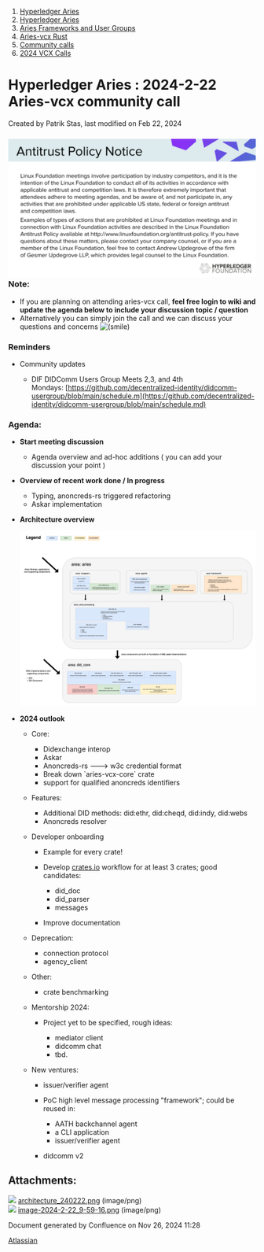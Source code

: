 1. [Hyperledger Aries](index.html)
2. [Hyperledger Aries](Hyperledger-Aries_18481154.html)
3. [Aries Frameworks and User Groups](Aries-Frameworks-and-User-Groups_18481290.html)
4. [Aries-vcx Rust](Aries-vcx-Rust_18499431.html)
5. [Community calls](Community-calls_18499459.html)
6. [2024 VCX Calls](2024-VCX-Calls_18519103.html)

# Hyperledger Aries : 2024-2-22 Aries-vcx community call

Created by Patrik Stas, last modified on Feb 22, 2024

### **![](attachments/18510110/18519201.png?height=250) Note:**

- If you are planning on attending aries-vcx call, **feel free login to wiki and update the agenda below to include your discussion topic / question**
- Alternatively you can simply join the call and we can discuss your questions and concerns ![(smile)](images/icons/emoticons/smile.png)

### **Reminders**

- Community updates
  
  - DIF DIDComm Users Group Meets 2,3, and 4th Mondays: [https://github.com/decentralized-identity/didcomm-usergroup/blob/main/schedule.m](https://github.com/decentralized-identity/didcomm-usergroup/blob/main/schedule.md)

### **Agenda:**

- **Start meeting discussion**
  
  - Agenda overview and ad-hoc additions ( you can add your discussion your point )
- **Overview of recent work done / In progress**
  
  - Typing, anoncreds-rs triggered refactoring
  - Askar implementation
- **Architecture overview**
  
  ![](attachments/18510110/18519200.png?height=250)
  
- **2024 outlook**
  
  - Core:
    
    - Didexchange interop
    - Askar
    - Anoncreds-rs ---&gt; w3c credential format
    - Break down \`aries-vcx-core\` crate
    - support for qualified anoncreds identifiers
  - Features:
    
    - Additional DID methods: did:ethr, did:cheqd, did:indy, did:webs
    - Anoncreds resolver
  - Developer onboarding
    
    - Example for every crate!
    - Develop [crates.io](http://crates.io/) workflow for at least 3 crates; good candidates:
      
      - did\_doc
      - did\_parser
      - messages
    - Improve documentation
  - Deprecation:
    
    - connection protocol
    - agency\_client
  - Other:
    
    - crate benchmarking
  - Mentorship 2024:
    
    - Project yet to be specified, rough ideas:
      
      - mediator client
      - didcomm chat
      - tbd.
  - New ventures:
    
    - issuer/verifier agent
    - PoC high level message processing "framework"; could be reused in:
      
      - AATH backchannel agent
      - a CLI application
      - issuer/verifier agent
    - didcomm v2

## Attachments:

![](images/icons/bullet_blue.gif) [architecture\_240222.png](attachments/18510110/18519200.png) (image/png)  
![](images/icons/bullet_blue.gif) [image-2024-2-22\_9-59-16.png](attachments/18510110/18519201.png) (image/png)

Document generated by Confluence on Nov 26, 2024 11:28

[Atlassian](http://www.atlassian.com/)
